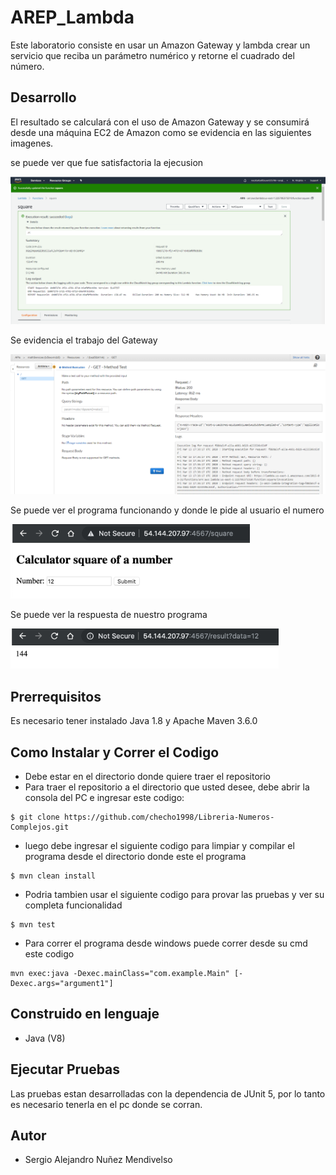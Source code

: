 # AREP_Lambda

Este laboratorio consiste en usar un Amazon Gateway y lambda crear un servicio que reciba un parámetro numérico y retorne el cuadrado del número.

## Desarrollo

El resultado se calculará con el uso de Amazon Gateway y se consumirá desde una máquina EC2 de Amazon como se evidencia en las siguientes imagenes.

se puede ver que fue satisfactoria la ejecusion 

![Imagenes](https://github.com/checho1998/AREP_Lambda/blob/master/Imag/test.PNG)

Se evidencia el trabajo del Gateway

![Imagenes](https://github.com/checho1998/AREP_Lambda/blob/master/Imag/testGateway.PNG)

Se puede ver el programa funcionando y donde le pide al usuario el numero

![Imagenes](https://github.com/checho1998/AREP_Lambda/blob/master/Imag/demostracion.PNG)

Se puede ver la respuesta de nuestro programa

![Imagenes](https://github.com/checho1998/AREP_Lambda/blob/master/Imag/respuesta.PNG)

## Prerrequisitos

Es necesario tener instalado Java 1.8 y Apache Maven 3.6.0

## Como Instalar y Correr el Codigo

- Debe estar en el directorio donde quiere traer el repositorio
- Para traer el repositorio a el directorio que usted desee, debe abrir la consola del PC e ingresar este codigo:
```
$ git clone https://github.com/checho1998/Libreria-Numeros-Complejos.git
```
- luego debe ingresar el siguiente codigo para limpiar y compilar el programa desde el directorio donde este el programa
```
$ mvn clean install 
```
- Podria tambien usar el siguiente codigo para provar las pruebas y ver su completa funcionalidad
```
$ mvn test
```
- Para correr el programa desde windows puede correr desde su cmd este codigo
```
mvn exec:java -Dexec.mainClass="com.example.Main" [-Dexec.args="argument1"]
```



## Construido en lenguaje
  
  - Java (V8)
  
## Ejecutar Pruebas

Las pruebas estan desarrolladas con la dependencia de JUnit 5, por lo tanto es necesario tenerla
en el pc donde se corran.

## Autor

- Sergio Alejandro Nuñez Mendivelso
